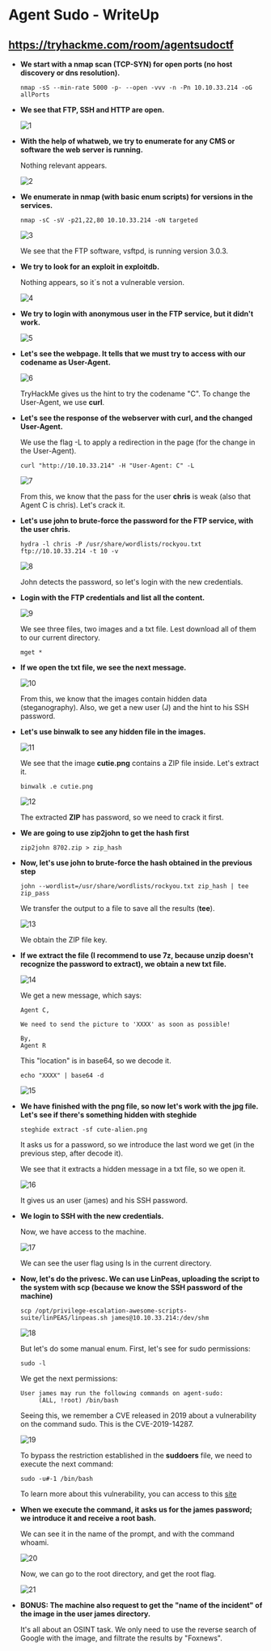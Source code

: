 # Agent Sudo - WriteUp
## https://tryhackme.com/room/agentsudoctf

+ **We start with a nmap scan (TCP-SYN) for open ports (no host discovery or dns resolution).**
  
    ``nmap -sS --min-rate 5000 -p- --open -vvv -n -Pn 10.10.33.214 -oG allPorts``

+ **We see that FTP, SSH and HTTP are open.**

    ![1]
    
+ **With the help of whatweb, we try to enumerate for any CMS or software the web server is running.**

    Nothing relevant appears.

    ![2]
    
+ **We enumerate in nmap (with basic enum scripts) for versions in the services.**

    ``nmap -sC -sV -p21,22,80 10.10.33.214 -oN targeted``

    ![3]
    
    We see that the FTP software, vsftpd, is running version 3.0.3.
    
+ **We try to look for an exploit in exploitdb.**
    
    Nothing appears, so it´s not a vulnerable version.
    
    ![4]
    
+ **We try to login with anonymous user in the FTP service, but it didn't work.**

    ![5]
    
+ **Let's see the webpage. It tells that we must try to access with our codename as User-Agent.**

    ![6]
    
    TryHackMe gives us the hint to try the codename "C". To change the User-Agent, we use **curl**.
    
+ **Let's see the response of the webserver with curl, and the changed User-Agent.**

    We use the flag -L to apply a redirection in the page (for the change in the User-Agent).

    ``curl "http://10.10.33.214" -H "User-Agent: C" -L``
    
    ![7]
    
    From this, we know that the pass for the user **chris** is weak (also that Agent C is chris). Let's crack it.
    
+ **Let's use **john** to brute-force the password for the FTP service, with the user chris.**

    ``hydra -l chris -P /usr/share/wordlists/rockyou.txt ftp://10.10.33.214 -t 10 -v``
    
    ![8]
    
    John detects the password, so let's login with the new credentials.
    
+ **Login with the FTP credentials and list all the content.**
    
    ![9]
    
    We see three files, two images and a txt file. Lest download all of them to our current directory.
    
    ``mget *``
    
+ **If we open the txt file, we see the next message.**

    ![10]
    
    From this, we know that the images contain hidden data (steganography). Also, we get a new user (J) and the hint to his SSH password.
    
+ **Let's use binwalk to see any hidden file in the images.**

    ![11]
    
    We see that the image **cutie.png** contains a ZIP file inside. Let's extract it.
    
    ``binwalk .e cutie.png``
    
    ![12]
    
    The extracted **ZIP** has password, so we need to crack it first.
    
+ **We are going to use zip2john to get the hash first**

    ``zip2john 8702.zip > zip_hash``
    
+ **Now, let's use john to brute-force the hash obtained in the previous step**

    ``john --wordlist=/usr/share/wordlists/rockyou.txt zip_hash | tee zip_pass``
    
    We transfer the output to a file to save all the results (**tee**).
    
    ![13]
    
    We obtain the ZIP file key.
    
+ **If we extract the file (I recommend to use 7z, because unzip doesn't recognize the password to extract), we obtain a new txt file.**

    ![14]
    
    We get a new message, which says:
    
    ```
    Agent C,
    
    We need to send the picture to 'XXXX' as soon as possible!
    
    By,
    Agent R
    ```
    
    This "location" is in base64, so we decode it.
    
    ``echo "XXXX" | base64 -d``
    
    ![15]
    
+ **We have finished with the png file, so now let's work with the jpg file. Let's see if there's something hidden with steghide**

    ``steghide extract -sf cute-alien.png``
    
    It asks us for a password, so we introduce the last word we get (in the previous step, after decode it).
    
    We see that it extracts a hidden message in a txt file, so we open it.
    
    ![16]
    
    It gives us an user (james) and his SSH password.
    
+ **We login to SSH with the new credentials.**

    Now, we have access to the machine.
    
    ![17]
    
    We can see the user flag using ls in the current directory.
    
+ **Now, let's do the privesc. We can use LinPeas, uploading the script to the system with scp (because we know the SSH password of the machine)**

    ``scp /opt/privilege-escalation-awesome-scripts-suite/linPEAS/linpeas.sh james@10.10.33.214:/dev/shm``
    
    ![18]
    
    But let's do some manual enum. First, let's see for sudo permissions:
    
    ``sudo -l``
    
    We get the next permissions:
    
    ```
    User james may run the following commands on agent-sudo:
         (ALL, !root) /bin/bash
    ```
    
    Seeing this, we remember a CVE released in 2019 about a vulnerability on the command sudo. This is the CVE-2019-14287.
    
    ![19]
    
    To bypass the restriction established in the **suddoers** file, we need to execute the next command:
    
    ``sudo -u#-1 /bin/bash``
    
    To learn more about this vulnerability, you can access to this [site](https://www.exploit-db.com/exploits/47502)
    
+ **When we execute the command, it asks us for the james password; we introduce it and receive a root bash.**

    We can see it in the name of the prompt, and with the command whoami.
    
    ![20]
    
    Now, we can go to the root directory, and get the root flag.
    
    ![21]
    
+ **BONUS: The machine also request to get the "name of the incident" of the image in the user james directory.**

    It's all about an OSINT task. We only need to use the reverse search of Google with the image, and filtrate the results by "Foxnews".
    
[1]:./images/1.png
[2]:./images/2.png
[3]:./images/3.png
[4]:./images/4.png
[5]:./images/5.png
[6]:./images/6.png
[7]:./images/7.png
[8]:./images/8.png
[9]:./images/9.png
[10]:./images/10.png
[11]:./images/11.png
[12]:./images/12.png
[13]:./images/13.png
[14]:./images/14.png
[15]:./images/15.png
[16]:./images/16.png
[17]:./images/17.png
[18]:./images/18.png
[19]:./images/19.png
[20]:./images/20.png
[21]:./images/21.png

